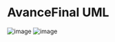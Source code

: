 # AvanceFinal UML
![image](https://github.com/user-attachments/assets/f31fe4a3-139c-4278-9313-8ce28cd32c64)
![image](https://github.com/user-attachments/assets/1d2999a0-09f6-41c5-8886-334510b293f6)
